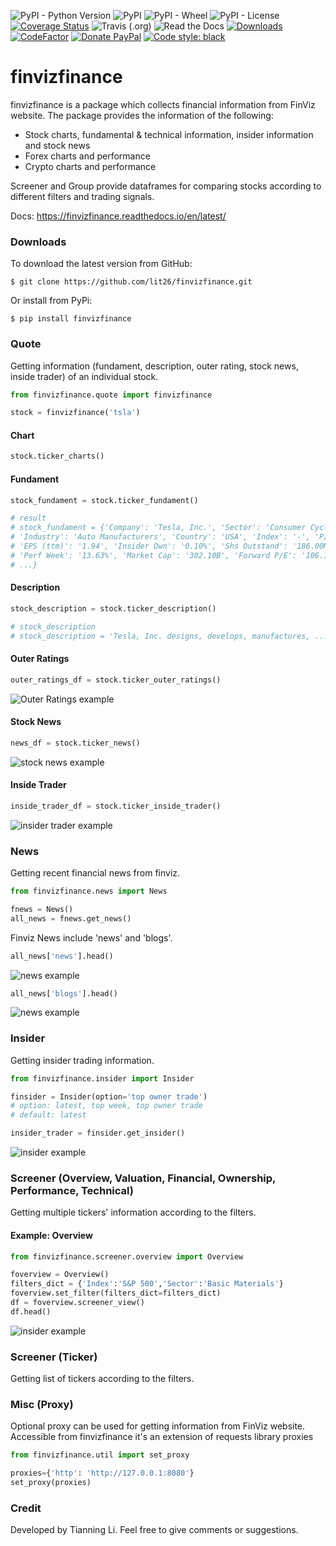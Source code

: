 ![PyPI - Python Version](https://img.shields.io/pypi/pyversions/finvizfinance)
![PyPI](https://img.shields.io/pypi/v/finvizfinance)
![PyPI - Wheel](https://img.shields.io/pypi/wheel/finvizfinance)
![PyPI - License](https://img.shields.io/pypi/l/finvizfinance?color=gre)
[![Coverage Status](https://coveralls.io/repos/github/lit26/finvizfinance/badge.svg)](https://coveralls.io/github/lit26/finvizfinance)
![Travis (.org)](https://img.shields.io/travis/lit26/finvizfinance)
![Read the Docs](https://img.shields.io/readthedocs/finvizfinance)
[![Downloads](https://pepy.tech/badge/finvizfinance)](https://pepy.tech/project/finvizfinance)
[![CodeFactor](https://www.codefactor.io/repository/github/lit26/finvizfinance/badge/master)](https://www.codefactor.io/repository/github/lit26/finvizfinance/overview/master)
[![Donate PayPal](https://img.shields.io/badge/Donate%20%24-PayPal-brightgreen.svg)](https://www.paypal.me/TIANNINGL/)
[![Code style: black](https://img.shields.io/badge/code%20style-black-000000.svg)](https://github.com/psf/black)

# finvizfinance

finvizfinance is a package which collects financial information from FinViz website. The package provides the information of the following:

- Stock charts, fundamental & technical information, insider information and stock news
- Forex charts and performance
- Crypto charts and performance

Screener and Group provide dataframes for comparing stocks according to different filters and trading signals.

Docs: https://finvizfinance.readthedocs.io/en/latest/

### Downloads

To download the latest version from GitHub:

```
$ git clone https://github.com/lit26/finvizfinance.git
```

Or install from PyPi:

```
$ pip install finvizfinance
```

### Quote

Getting information (fundament, description, outer rating, stock news, inside trader) of an individual stock.

```python
from finvizfinance.quote import finvizfinance

stock = finvizfinance('tsla')
```

#### Chart

```python
stock.ticker_charts()
```

#### Fundament

```python
stock_fundament = stock.ticker_fundament()

# result
# stock_fundament = {'Company': 'Tesla, Inc.', 'Sector': 'Consumer Cyclical',
# 'Industry': 'Auto Manufacturers', 'Country': 'USA', 'Index': '-', 'P/E': '849.57',
# 'EPS (ttm)': '1.94', 'Insider Own': '0.10%', 'Shs Outstand': '186.00M',
# 'Perf Week': '13.63%', 'Market Cap': '302.10B', 'Forward P/E': '106.17',
# ...}
```

#### Description

```python
stock_description = stock.ticker_description()

# stock_description
# stock_description = 'Tesla, Inc. designs, develops, manufactures, ...'
```

#### Outer Ratings

```python
outer_ratings_df = stock.ticker_outer_ratings()
```

![Outer Ratings example](asset/outer_rating.png)

#### Stock News

```python
news_df = stock.ticker_news()
```

![stock news example](asset/stock_news.png)

#### Inside Trader

```python
inside_trader_df = stock.ticker_inside_trader()
```

![insider trader example](asset/insider_trader.png)

### News

Getting recent financial news from finviz.

```python
from finvizfinance.news import News

fnews = News()
all_news = fnews.get_news()
```

Finviz News include 'news' and 'blogs'.

```python
all_news['news'].head()
```

![news example](asset/news_news.png)

```python
all_news['blogs'].head()
```

![news example](asset/news_blogs.png)

### Insider

Getting insider trading information.

```python
from finvizfinance.insider import Insider

finsider = Insider(option='top owner trade')
# option: latest, top week, top owner trade
# default: latest

insider_trader = finsider.get_insider()
```

![insider example](asset/insider.png)

### Screener (Overview, Valuation, Financial, Ownership, Performance, Technical)

Getting multiple tickers' information according to the filters.

#### Example: Overview

```python
from finvizfinance.screener.overview import Overview

foverview = Overview()
filters_dict = {'Index':'S&P 500','Sector':'Basic Materials'}
foverview.set_filter(filters_dict=filters_dict)
df = foverview.screener_view()
df.head()
```

![insider example](asset/screen_overview.png)

### Screener (Ticker)

Getting list of tickers according to the filters.

### Misc (Proxy)

Optional proxy can be used for getting information from FinViz website. Accessible from finvizfinance
it's an extension of requests library proxies

```python
from finvizfinance.util import set_proxy

proxies={'http': 'http://127.0.0.1:8080'}
set_proxy(proxies)
```

### Credit

Developed by Tianning Li. Feel free to give comments or suggestions.

